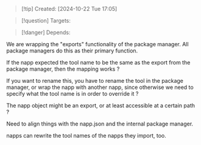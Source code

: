 
>[!tip] Created: [2024-10-22 Tue 17:05]

>[!question] Targets: 

>[!danger] Depends: 

We are wrapping the "exports" functionality of the package manager.  All package managers do this as their primary function.

If the napp expected the tool name to be the same as the export from the package manager, then the mapping works ?

If you want to rename this, you have to rename the tool in the package manager, or wrap the napp with another napp, since otherwise we need to specify what the tool name is in order to override it ?

The napp object might be an export, or at least accessible at a certain path ?

Need to align things with the napp.json and the internal package manager.

napps can rewrite the tool names of the napps they import, too.